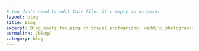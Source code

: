 ```yaml
---
# You don't need to edit this file, it's empty on purpose.
layout: blog
title: Blog
excerpt: Blog posts focusing on travel photography, wedding photography, and freelance photography work.
permalink: /blog/
category: blog
---
```

